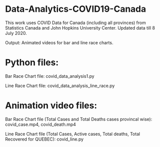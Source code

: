# Data-Analytics-COVID19-Canada
This work uses COVID Data for Canada (including all provinces) from Statistics Canada and John Hopkins University Center.
Updated data till 8 July 2020.


Output: Animated videos for bar and line race charts.


# Python files: 
Bar Race Chart file: covid_data_analysis1.py

Line Race Chart file: covid_data_analysis_line_race.py

# Animation video files:
Bar Race Chart file (Total Cases and Total Deaths cases provincal wise): covid_case.mp4, covid_death.mp4

Line Race Chart file (Total Cases, Active cases, Total deaths, Total Recovered for QUEBEC): covid_line.py

